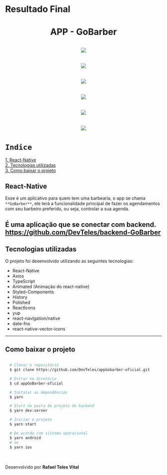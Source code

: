 <h1>Resultado Final</h1>

<h1 align="center">
  APP - GoBarber
  <br /> <br />
  <img src="src/assets/SignIn.png" />
  <br /> <br />
  <img src="src/assets/SignUp.png" />
  <br /> <br />
  <img src="src/assets/gobarber1.png" />
  <br /> <br />
  <img src="src/assets/gobarber2.png" />
  <br /> <br />
  <img src="src/assets/gobarber3.png" />
  <br /> <br />
  <img src="src/assets/gobarber4.png" />
</h1>

# `Indice`

<a href="#React-Native">1. React-Native</a> <br />
<a href="#Tecnologias-utilizadas">2. Tecnologias utilizadas</a> <br />
<a href="#Como-baixar-o-projeto">3. Como baixar o projeto</a>

## React-Native

Esse é um aplicativo para quem tem uma barbearia, o app se chama `**GoBarber**`, ele terá a funcionalidade principal de fazer os agendamentos com seu barbeiro preferido, ou seja, controlar a sua agenda.

É uma aplicação que se conectar com **backend**.
https://github.com/DevTeles/backend-GoBarber
---

## Tecnologias utilizadas

O projeto foi desenvolvido utilizando as seguintes tecnologias:

- React-Native
- Axios
- TypeScript
- Animated (Animação do react-native)
- Styled-Components
- History
- Polished
- ReactIcons
- yup
- react-navigation/native
- date-fns
- react-native-vector-icons

---
## Como baixar o projeto


```bash

  # Clonar o repositório
  $ git clone https://github.com/DevTeles/appGobarber-oficial.git

  # Entrar no diretório
  $ cd appGoBarber-oficial

  # Instalar as dependências
  $ yarn

  # Start no pasta do projeto do backend
  $ yarn dev:server

  # Iniciar o projeto
  $ yarn start

  # De acordo com sistema operacional
  $ yarn android
  # ou
  $ yarn ios
```

<br /><br />
Desenvolvido por **Rafael Teles Vital**

